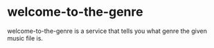 # welcome-to-the-genre

welcome-to-the-genre is a service that tells you what genre the given music file is.
